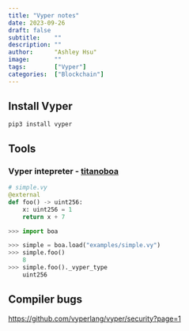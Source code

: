 ```yaml
---
title: "Vyper notes"
date: 2023-09-26
draft: false
subtitle:    ""
description: ""
author:      "Ashley Hsu"
image:       ""
tags:        ["Vyper"]
categories:  ["Blockchain"]
---
```

## Install Vyper
```
pip3 install vyper
```

## Tools
### Vyper intepreter - [titanoboa](https://github.com/vyperlang/titanoboa#titanoboa)

```python
# simple.vy
@external
def foo() -> uint256:
    x: uint256 = 1
    return x + 7
```
```python
>>> import boa

>>> simple = boa.load("examples/simple.vy")
>>> simple.foo()
    8
>>> simple.foo()._vyper_type
    uint256
```

## Compiler bugs
https://github.com/vyperlang/vyper/security?page=1

